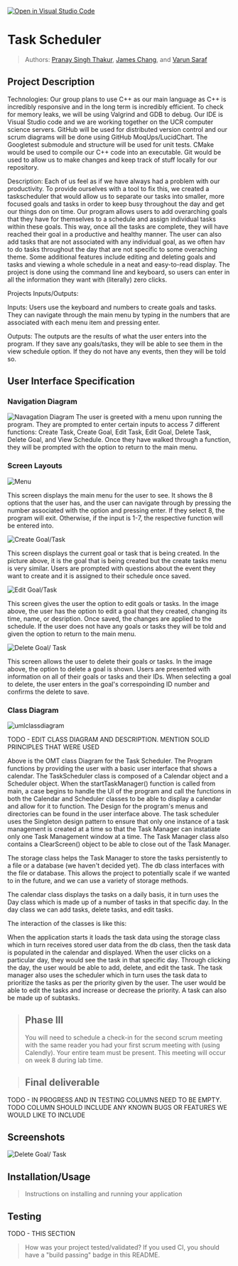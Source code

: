 [![Open in Visual Studio Code](https://classroom.github.com/assets/open-in-vscode-718a45dd9cf7e7f842a935f5ebbe5719a5e09af4491e668f4dbf3b35d5cca122.svg)](https://classroom.github.com/online_ide?assignment_repo_id=10966041&assignment_repo_type=AssignmentRepo)
# Task Scheduler
 
> Authors: [Pranay Singh Thakur](https://github.com/pranay5432), [James Chang](https://github.com/JamesChang039), and [Varun Saraf](https://github.com/varun1724)

## Project Description
Technologies:
 Our group plans to use C++ as our main language as C++ is incredibly responsive and in the long term is incredibly efficient. 
To check for memory leaks, we will be using Valgrind and GDB to debug. 
Our IDE is Visual Studio code and we are working together on the UCR computer science servers.
GitHub will be used for distributed version control and our scrum diagrams will be done using GitHub MoqUps/LucidChart. 
The Googletest submodule and structure will be used for unit tests.
CMake would be used to compile our C++ code into an executable.
Git would be used to allow us to make changes and keep track of stuff locally for our repository.

Description:
Each of us feel as if we have always had a problem with our productivity. To provide ourselves with a tool to fix this, we created a taskscheduler that would allow us to separate our tasks into smaller, more focused goals and tasks in order to keep busy throughout the day and get our things don on time. Our program allows users to add overarching goals that they have for themselves to a schedule and assign individual tasks within these goals. This way, once all the tasks are complete, they will have reached their goal in a productive and healthy manner. The user can also add tasks that are not associated with any individual goal, as we often hav to do tasks throughout the day that are not specific to some overaching theme. Some additional features include editing and deleting goals and tasks and viewing a whole schedule in a neat and easy-to-read display. The project is done using the command line and keyboard, so users can enter in all the information they want with (literally) zero clicks.

Projects Inputs/Outputs:

Inputs:
Users use the keyboard and numbers to create goals and tasks. They can navigate through the main menu by typing in the numbers that are associated with each menu item and pressing enter.

Outputs:
The outputs are the results of what the user enters into the program. If they save any goals/tasks, they will be able to see them in the view schedule option. If they do not have any events, then they will be told so.

## User Interface Specification


### Navigation Diagram
![Navagation Diagram](https://github.com/cs100/final-project-pthak008-jchan517-2/assets/111487418/0b0005b3-9afd-4dcc-83c8-4a874ad4aeef)
The user is greeted with a menu upon running the program. They are prompted to enter certain inputs to access 7 different functions: Create Task, Create Goal, Edit Task, Edit Goal, Delete Task, Delete Goal, and View Schedule. Once they have walked through a function, they will be prompted with the option to return to the main menu.


### Screen Layouts
![Menu](https://github.com/cs100/final-project-pthak008-jchan517-2/assets/112217896/17ef736e-4c29-45ac-a013-6ddffcb3c073)

This screen displays the main menu for the user to see. It shows the 8 options that the user has, and the user can navigate through by pressing the number associated with the option and pressing enter. If they select 8, the program will exit. Otherwise, if the input is 1-7, the respective function will be entered into.

![Create Goal/Task](https://github.com/cs100/final-project-pthak008-jchan517-2/assets/112217896/1279ab38-358a-49cb-9ff9-2489a9c3d28b)

This screen displays the current goal or task that is being created. In the picture above, it is the goal that is being created but the create tasks menu is very similar. Users are prompted with questions about the event they want to create and it is assigned to their schedule once saved.

![Edit Goal/Task](https://github.com/cs100/final-project-pthak008-jchan517-2/assets/112217896/8d3fe2ff-9f3a-4347-a1c2-1d6bd8aef284)

This screen gives the user the option to edit goals or tasks. In the image above, the user has the option to edit a goal that they created, changing its time, name, or desription. Once saved, the changes are applied to the schedule. If the user does not have any goals or tasks they will be told and given the option to return to the main menu.

![Delete Goal/ Task](https://github.com/cs100/final-project-pthak008-jchan517-2/assets/112217896/5951cec4-6775-4866-bf00-0fb04e6eea44)

This screen allows the user to delete their goals or tasks. In the image above, the option to delete a goal is shown. Users are presented with information on all of their goals or tasks and their IDs. When selecting a goal to delete, the user enters in the goal's correspoinding ID number and confirms the delete to save. 


### Class Diagram

![umlclassdiagram](https://user-images.githubusercontent.com/103800231/236993307-6cf53752-905b-4580-b8d6-6b1def90e44c.png)

TODO - EDIT CLASS DIAGRAM AND DESCRIPTION. MENTION SOLID PRINCIPLES THAT WERE USED

Above is the OMT class Diagram for the Task Scheduler. The Program functions by providing the user with a basic user interface that shows a calendar. The TaskScheduler class is composed of a Calendar object and a Scheduler object. When the startTaskManager() function is called from main, a case begins to handle the UI of the program and call the functions in both the Calendar and Scheduler classes to be able to display a calendar and allow for it to function. The Design for the program's menus and directories can be found in the user interface above. The task scheduler uses the Singleton design pattern to ensure that only one instance of a task management is created at a time so that the Task Manager can instatiate only one Task Management window at a time. The Task Manager class also contains a ClearScreen() object to be able to close out of the Task Manager.

The storage class helps the Task Manager to store the tasks persistently to a file or a database (we haven't decided yet). The db class interfaces with the file or database. This allows the project to potentially scale if we wanted to in the future, and we can use a variety of storage methods.

The calendar class displays the tasks on a daily basis, it in turn uses the Day class which is made up of a number of tasks in that specific day. In the day class we can add tasks, delete tasks, and edit tasks.

The interaction of the classes is like this:

When the application starts it loads the task data using the storage class which in turn receives stored user data from the db class, then the task data is populated in the calendar and displayed. When the user clicks on a particular day, they would see the task in that specific day. Through clicking the day, the user would be able to add, delete, and edit the task. The task manager also uses the scheduler which in turn uses the task data to prioritize the tasks as per the priority given by the user. The user would be able to edit the tasks and increase or decrease the priority. A task can also be made up of subtasks.


 > ## Phase III
 > You will need to schedule a check-in for the second scrum meeting with the same reader you had your first scrum meeting with (using Calendly). Your entire team must be present. This meeting will occur on week 8 during lab time.

 
 > ## Final deliverable
 TODO - IN PROGRESS AND IN TESTING COLUMNS NEED TO BE EMPTY. TODO COLUMN SHOULD INCLUDE ANY KNOWN BUGS OR FEATURES WE WOULD LIKE TO INCLUDE
 
 ## Screenshots
 ![Delete Goal/ Task](https://github.com/cs100/final-project-pthak008-jchan517-2/assets/112217896/5951cec4-6775-4866-bf00-0fb04e6eea44)
 
 ## Installation/Usage
 > Instructions on installing and running your application
 ## Testing
 TODO - THIS SECTION
 > How was your project tested/validated? If you used CI, you should have a "build passing" badge in this README.
 
